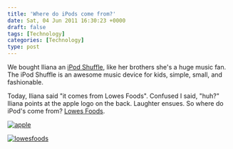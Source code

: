 ```yaml
---
title: 'Where do iPods come from?'
date: Sat, 04 Jun 2011 16:30:23 +0000
draft: false
tags: [Technology]
categories: [Technology]
type: post
---
```


We bought Iliana an [iPod Shuffle](http://www.apple.com/ipodshuffle/), like her brothers she's a huge music fan. The iPod Shuffle is an awesome music device for kids, simple, small, and fashionable.

Today, Iliana said "it comes from Lowes Foods". Confused I said, "huh?" Iliana points at the apple logo on the back. Laughter ensues. So where do iPod's come from? [Lowes Foods](http://www.lowesfoods.com/).

[![](/img/2011/06/apple.png "apple")](/img/2011/06/apple.png)

[![](/img/2011/06/lowesfoods1.png "lowesfoods")](/img/2011/06/lowesfoods1.png)